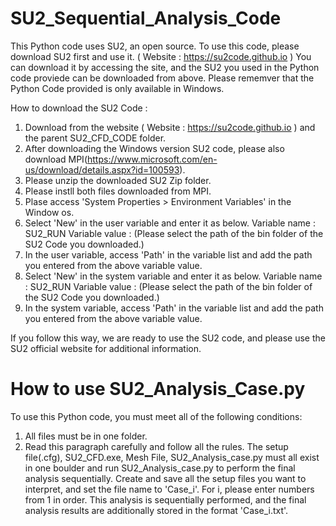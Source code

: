 # SU2_Sequential_Analysis_Code

This Python code uses SU2, an open source. To use this code, please download SU2 first and use it. ( Website : https://su2code.github.io ) You can download it by accessing the site, and the SU2 you used in the Python code proviede can be downloaded from above. Please rememver that the Python Code provided is only available in Windows.

How to download the SU2 Code :
  1) Download from the website ( Website : https://su2code.github.io ) and the parent SU2_CFD_CODE folder.
  2) After downloading the Windows version SU2 code, please also download MPI(https://www.microsoft.com/en-us/download/details.aspx?id=100593).
  3) Please unzip the downloaded SU2 Zip folder.
  4) Please instll both files downloaded from MPI.
  5) Plase access 'System Properties > Environment Variables' in the Window os.
  6) Select 'New' in the user variable and enter it as below.
       Variable name : SU2_RUN
       Variable value : (Please select the path of the bin folder of the SU2 Code you downloaded.)
  7) In the user variable, access 'Path' in the variable list and add the path you entered from the above variable value.
  8) Select 'New' in the system variable and enter it as below.
       Variable name : SU2_RUN
       Variable value : (Please select the path of the bin folder of the SU2 Code you downloaded.)
  9) In the system variable, access 'Path' in the variable list and add the path you entered from the above variable value.

If you follow this way, we are ready to use the SU2 code, and please use the SU2 official website for additional information.



# How to use SU2_Analysis_Case.py 
To use this Python code, you must meet all of the following conditions: 
  1) All files must be in one folder.
  2) Read this paragraph carefully and follow all the rules.
The setup file(.cfg), SU2_CFD.exe, Mesh File, SU2_Analysis_case.py must all exist in one boulder and run SU2_Analysis_case.py to perform the final analysis sequentially.
Create and save all the setup files you want to interpret, and set the file name to 'Case_i'. For i, please enter numbers from 1 in order.
This analysis is sequentially performed, and the final analysis results are additionally stored in the format 'Case_i.txt'.
